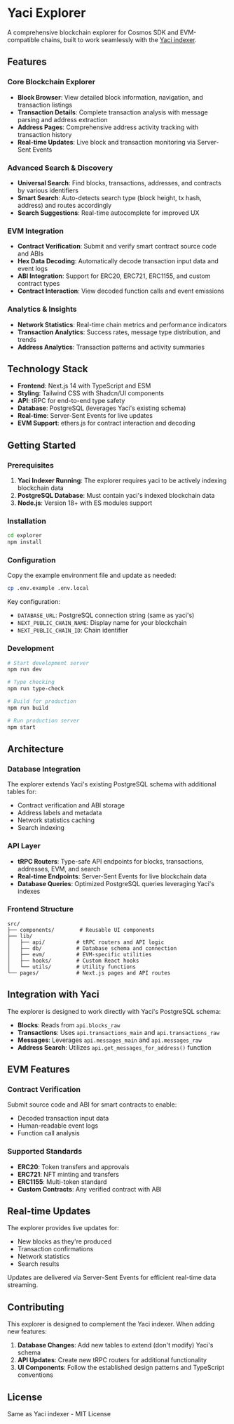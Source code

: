 # Yaci Explorer

A comprehensive blockchain explorer for Cosmos SDK and EVM-compatible chains, built to work seamlessly with the [Yaci indexer](../README.md).

## Features

###  Core Blockchain Explorer
- **Block Browser**: View detailed block information, navigation, and transaction listings
- **Transaction Details**: Complete transaction analysis with message parsing and address extraction
- **Address Pages**: Comprehensive address activity tracking with transaction history
- **Real-time Updates**: Live block and transaction monitoring via Server-Sent Events

###  Advanced Search & Discovery
- **Universal Search**: Find blocks, transactions, addresses, and contracts by various identifiers
- **Smart Search**: Auto-detects search type (block height, tx hash, address) and routes accordingly
- **Search Suggestions**: Real-time autocomplete for improved UX

###  EVM Integration
- **Contract Verification**: Submit and verify smart contract source code and ABIs
- **Hex Data Decoding**: Automatically decode transaction input data and event logs
- **ABI Integration**: Support for ERC20, ERC721, ERC1155, and custom contract types
- **Contract Interaction**: View decoded function calls and event emissions

###  Analytics & Insights
- **Network Statistics**: Real-time chain metrics and performance indicators
- **Transaction Analytics**: Success rates, message type distribution, and trends
- **Address Analytics**: Transaction patterns and activity summaries

## Technology Stack

- **Frontend**: Next.js 14 with TypeScript and ESM
- **Styling**: Tailwind CSS with Shadcn/UI components
- **API**: tRPC for end-to-end type safety
- **Database**: PostgreSQL (leverages Yaci's existing schema)
- **Real-time**: Server-Sent Events for live updates
- **EVM Support**: ethers.js for contract interaction and decoding

## Getting Started

### Prerequisites

1. **Yaci Indexer Running**: The explorer requires yaci to be actively indexing blockchain data
2. **PostgreSQL Database**: Must contain yaci's indexed blockchain data
3. **Node.js**: Version 18+ with ES modules support

### Installation

```bash
cd explorer
npm install
```

### Configuration

Copy the example environment file and update as needed:

```bash
cp .env.example .env.local
```

Key configuration:
- `DATABASE_URL`: PostgreSQL connection string (same as yaci's)
- `NEXT_PUBLIC_CHAIN_NAME`: Display name for your blockchain
- `NEXT_PUBLIC_CHAIN_ID`: Chain identifier

### Development

```bash
# Start development server
npm run dev

# Type checking
npm run type-check

# Build for production
npm run build

# Run production server
npm start
```

## Architecture

### Database Integration
The explorer extends Yaci's existing PostgreSQL schema with additional tables for:
- Contract verification and ABI storage
- Address labels and metadata
- Network statistics caching
- Search indexing

### API Layer
- **tRPC Routers**: Type-safe API endpoints for blocks, transactions, addresses, EVM, and search
- **Real-time Endpoints**: Server-Sent Events for live blockchain data
- **Database Queries**: Optimized PostgreSQL queries leveraging Yaci's indexes

### Frontend Structure
```
src/
├── components/        # Reusable UI components
├── lib/
│   ├── api/          # tRPC routers and API logic  
│   ├── db/           # Database schema and connection
│   ├── evm/          # EVM-specific utilities
│   ├── hooks/        # Custom React hooks
│   └── utils/        # Utility functions
└── pages/            # Next.js pages and API routes
```

## Integration with Yaci

The explorer is designed to work directly with Yaci's PostgreSQL schema:

- **Blocks**: Reads from `api.blocks_raw`
- **Transactions**: Uses `api.transactions_main` and `api.transactions_raw`  
- **Messages**: Leverages `api.messages_main` and `api.messages_raw`
- **Address Search**: Utilizes `api.get_messages_for_address()` function

## EVM Features

### Contract Verification
Submit source code and ABI for smart contracts to enable:
- Decoded transaction input data
- Human-readable event logs
- Function call analysis

### Supported Standards
- **ERC20**: Token transfers and approvals
- **ERC721**: NFT minting and transfers
- **ERC1155**: Multi-token standard
- **Custom Contracts**: Any verified contract with ABI

## Real-time Updates

The explorer provides live updates for:
- New blocks as they're produced
- Transaction confirmations
- Network statistics
- Search results

Updates are delivered via Server-Sent Events for efficient real-time data streaming.

## Contributing

This explorer is designed to complement the Yaci indexer. When adding new features:

1. **Database Changes**: Add new tables to extend (don't modify) Yaci's schema
2. **API Updates**: Create new tRPC routers for additional functionality
3. **UI Components**: Follow the established design patterns and TypeScript conventions

## License

Same as Yaci indexer - MIT License